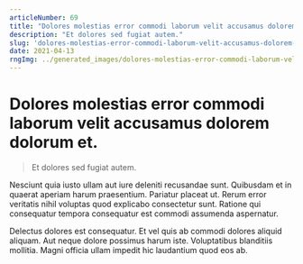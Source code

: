 ```yaml
---
articleNumber: 69
title: "Dolores molestias error commodi laborum velit accusamus dolorem dolorum et."
description: "Et dolores sed fugiat autem."
slug: 'dolores-molestias-error-commodi-laborum-velit-accusamus-dolorem-dolorum-et.'
date: 2021-04-13
rngImg: ../generated_images/dolores-molestias-error-commodi-laborum-velit-accusamus-dolorem-dolorum-et..jpg
---
```


# Dolores molestias error commodi laborum velit accusamus dolorem dolorum et.

> Et dolores sed fugiat autem.

Nesciunt quia iusto ullam aut iure deleniti recusandae sunt. Quibusdam et in quaerat aperiam harum praesentium. Pariatur placeat ut. Rerum error veritatis nihil voluptas quod explicabo consectetur sunt. Ratione qui consequatur tempora consequatur est commodi assumenda aspernatur.
 Delectus dolores est consequatur. Et vel quis ab commodi dolores aliquid aliquam. Aut neque dolore possimus harum iste. Voluptatibus blanditiis mollitia. Magni officia ullam impedit hic laudantium quod eos ab.
